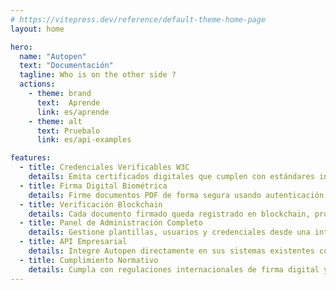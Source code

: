 ```yaml
---
# https://vitepress.dev/reference/default-theme-home-page
layout: home

hero:
  name: "Autopen"
  text: "Documentación"
  tagline: Who is on the other side ?
  actions:
    - theme: brand
      text:  Aprende
      link: es/aprende
    - theme: alt
      text: Pruebalo
      link: es/api-examples

features:
  - title: Credenciales Verificables W3C
    details: Emita certificados digitales que cumplen con estándares internacionales W3C, garantizando autenticidad y reconocimiento global para sus documentos corporativos.
  - title: Firma Digital Biométrica
    details: Firme documentos PDF de forma segura usando autenticación biométrica avanzada. Proceso simple con códigos QR que garantiza la identidad del firmante.
  - title: Verificación Blockchain
    details: Cada documento firmado queda registrado en blockchain, proporcionando una prueba inmutable de autenticidad que elimina disputas y fraudes documentales.
  - title: Panel de Administración Completo
    details: Gestione plantillas, usuarios y credenciales desde una interfaz intuitiva. Control total sobre los procesos de emisión y verificación de su organización.
  - title: API Empresarial
    details: Integre Autopen directamente en sus sistemas existentes con nuestra API robusta. Automatice la emisión de credenciales y optimice sus flujos de trabajo.
  - title: Cumplimiento Normativo
    details: Cumpla con regulaciones internacionales de firma digital y protección de datos. Reduzca riesgos legales y mejore la confianza de sus stakeholders.
---
```


